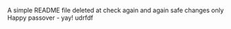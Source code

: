A simple README file
deleted at
check again
and again
safe changes only
Happy passover - yay!
udrfdf
